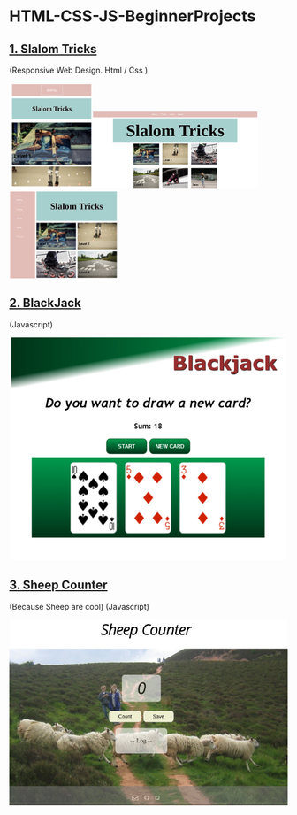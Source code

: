 # HTML-CSS-JS-BeginnerProjects


## [1. Slalom Tricks](https://github.com/caro-oviedo/slalom)
(Responsive Web Design. Html / Css )

<img src="img/slalom1.png" width=150px><img src="img/slalom3.png" width=300px><img src="img/slalom2.png" width=200px>


## [2. BlackJack](https://caro-oviedo.github.io/blackJack/)
(Javascript)

<img src="blackjack.png" width=500px height=auto>



## [3. Sheep Counter](https://github.com/caro-oviedo/SheepCounter)
(Because Sheep are cool) 
(Javascript)

<img src="img/sheepCounter.png" width=700px height=auto>



